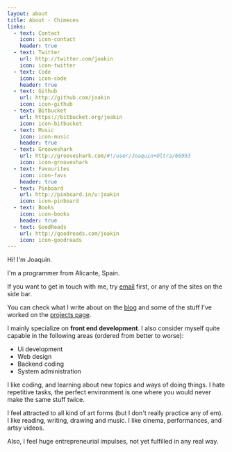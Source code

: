 ```yaml
---
layout: about
title: About - Chimeces
links:
  - text: Contact
    icon: icon-contact
    header: true
  - text: Twitter
    url: http://twitter.com/joakin
    icon: icon-twitter
  - text: Code
    icon: icon-code
    header: true
  - text: Github
    url: http://github.com/joakin
    icon: icon-github
  - text: Bitbucket
    url: https://bitbucket.org/joakin
    icon: icon-bitbucket
  - text: Music
    icon: icon-music
    header: true
  - text: Grooveshark
    url: http://grooveshark.com/#!/user/Joaquin+Oltra/66993
    icon: icon-grooveshark
  - text: Favourites
    icon: icon-favs
    header: true
  - text: Pinboard
    url: http://pinboard.in/u:joakin
    icon: icon-pinboard
  - text: Books
    icon: icon-books
    header: true
  - text: GoodReads
    url: http://goodreads.com/joakin
    icon: icon-goodreads
---
```


Hi! I'm Joaquin.

I'm a programmer from Alicante, Spain.

If you want to get in touch with me, try [email](mailto://joaquin@chimeces.com)
first, or any of the sites on the side bar.

You can check what I write about on the [blog](/blog) and some of the stuff
I've worked on the [projects page](/projects).

I mainly specialize on **front end development**. I also consider myself quite
capable in the following areas (ordered from better to worse):

  * Ui development
  * Web design
  * Backend coding
  * System administration

I like coding, and learning about new topics and ways of doing things. I hate
repetitive tasks, the perfect environment is one where you would never make the
same stuff twice.

I feel attracted to all kind of art forms (but I don't really practice any of
em). I like reading, writing, drawing and music. I like cinema, performances,
and artsy videos.

Also, I feel huge entrepreneurial impulses, not yet fulfilled in any real way.

